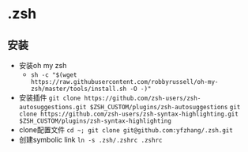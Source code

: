 # .zsh
## 安装
- 安装oh my zsh
  - `sh -c "$(wget https://raw.githubusercontent.com/robbyrussell/oh-my-zsh/master/tools/install.sh -O -)"`
- 安装插件
  ```git clone https://github.com/zsh-users/zsh-autosuggestions.git $ZSH_CUSTOM/plugins/zsh-autosuggestions```
  ```git clone https://github.com/zsh-users/zsh-syntax-highlighting.git $ZSH_CUSTOM/plugins/zsh-syntax-highlighting```
- clone配置文件
```cd ~; git clone git@github.com:yfzhang/.zsh.git```
- 创建symbolic link
```ln -s .zsh/.zshrc .zshrc```
